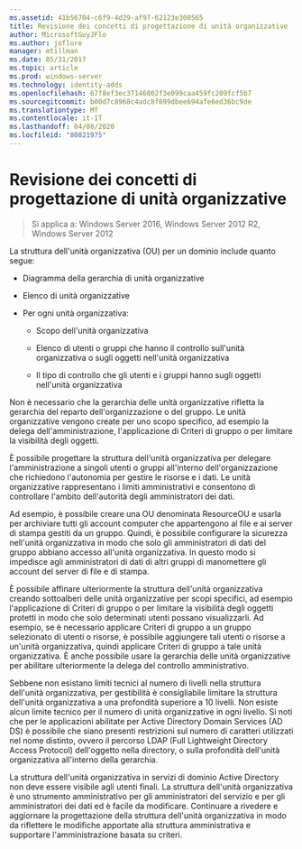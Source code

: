 ```yaml
---
ms.assetid: 41b56704-c6f9-4d29-af97-62123e300565
title: Revisione dei concetti di progettazione di unità organizzative
author: MicrosoftGuyJFlo
ms.author: joflore
manager: mtillman
ms.date: 05/31/2017
ms.topic: article
ms.prod: windows-server
ms.technology: identity-adds
ms.openlocfilehash: 67f8ef3ec37146002f3e099caa459fc209fcf5b7
ms.sourcegitcommit: b00d7c8968c4adc8f699dbee694afe6ed36bc9de
ms.translationtype: MT
ms.contentlocale: it-IT
ms.lasthandoff: 04/08/2020
ms.locfileid: "80821975"
---
```

# <a name="reviewing-ou-design-concepts"></a>Revisione dei concetti di progettazione di unità organizzative

>Si applica a: Windows Server 2016, Windows Server 2012 R2, Windows Server 2012

La struttura dell'unità organizzativa (OU) per un dominio include quanto segue:  
  
-   Diagramma della gerarchia di unità organizzative  
  
-   Elenco di unità organizzative  
  
-   Per ogni unità organizzativa:  
  
    -   Scopo dell'unità organizzativa  
  
    -   Elenco di utenti o gruppi che hanno il controllo sull'unità organizzativa o sugli oggetti nell'unità organizzativa  
  
    -   Il tipo di controllo che gli utenti e i gruppi hanno sugli oggetti nell'unità organizzativa  
  
Non è necessario che la gerarchia delle unità organizzative rifletta la gerarchia del reparto dell'organizzazione o del gruppo. Le unità organizzative vengono create per uno scopo specifico, ad esempio la delega dell'amministrazione, l'applicazione di Criteri di gruppo o per limitare la visibilità degli oggetti.  
  
È possibile progettare la struttura dell'unità organizzativa per delegare l'amministrazione a singoli utenti o gruppi all'interno dell'organizzazione che richiedono l'autonomia per gestire le risorse e i dati. Le unità organizzative rappresentano i limiti amministrativi e consentono di controllare l'ambito dell'autorità degli amministratori dei dati.  
  
Ad esempio, è possibile creare una OU denominata ResourceOU e usarla per archiviare tutti gli account computer che appartengono al file e ai server di stampa gestiti da un gruppo. Quindi, è possibile configurare la sicurezza nell'unità organizzativa in modo che solo gli amministratori di dati del gruppo abbiano accesso all'unità organizzativa. In questo modo si impedisce agli amministratori di dati di altri gruppi di manomettere gli account del server di file e di stampa.  
  
È possibile affinare ulteriormente la struttura dell'unità organizzativa creando sottoalberi delle unità organizzative per scopi specifici, ad esempio l'applicazione di Criteri di gruppo o per limitare la visibilità degli oggetti protetti in modo che solo determinati utenti possano visualizzarli. Ad esempio, se è necessario applicare Criteri di gruppo a un gruppo selezionato di utenti o risorse, è possibile aggiungere tali utenti o risorse a un'unità organizzativa, quindi applicare Criteri di gruppo a tale unità organizzativa. È anche possibile usare la gerarchia delle unità organizzative per abilitare ulteriormente la delega del controllo amministrativo.  
  
Sebbene non esistano limiti tecnici al numero di livelli nella struttura dell'unità organizzativa, per gestibilità è consigliabile limitare la struttura dell'unità organizzativa a una profondità superiore a 10 livelli. Non esiste alcun limite tecnico per il numero di unità organizzative in ogni livello. Si noti che per le applicazioni abilitate per Active Directory Domain Services (AD DS) è possibile che siano presenti restrizioni sul numero di caratteri utilizzati nel nome distinto, ovvero il percorso LDAP (Full Lightweight Directory Access Protocol) dell'oggetto nella directory, o sulla profondità dell'unità organizzativa all'interno della gerarchia.  
  
La struttura dell'unità organizzativa in servizi di dominio Active Directory non deve essere visibile agli utenti finali. La struttura dell'unità organizzativa è uno strumento amministrativo per gli amministratori del servizio e per gli amministratori dei dati ed è facile da modificare. Continuare a rivedere e aggiornare la progettazione della struttura dell'unità organizzativa in modo da riflettere le modifiche apportate alla struttura amministrativa e supportare l'amministrazione basata su criteri.  
  


